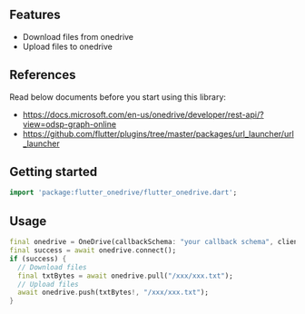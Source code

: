 ## Features

* Download files from onedrive
* Upload files to onedrive

## References
Read below documents before you start using this library:
* https://docs.microsoft.com/en-us/onedrive/developer/rest-api/?view=odsp-graph-online
* https://github.com/flutter/plugins/tree/master/packages/url_launcher/url_launcher

## Getting started

```dart
import 'package:flutter_onedrive/flutter_onedrive.dart';
```

## Usage

```dart
final onedrive = OneDrive(callbackSchema: "your callback schema", clientID: "your client id");
final success = await onedrive.connect();
if (success) {
  // Download files
  final txtBytes = await onedrive.pull("/xxx/xxx.txt");
  // Upload files
  await onedrive.push(txtBytes!, "/xxx/xxx.txt");
}
```
